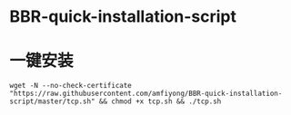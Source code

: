 # BBR-quick-installation-script
# 一键安装

```
wget -N --no-check-certificate "https://raw.githubusercontent.com/amfiyong/BBR-quick-installation-script/master/tcp.sh" && chmod +x tcp.sh && ./tcp.sh
```